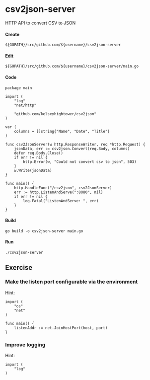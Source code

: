 # csv2json-server

HTTP API to convert CSV to JSON

#### Create

    ${GOPATH}/src/github.com/${username}/csv2json-server

#### Edit

    ${GOPATH}/src/github.com/${username}/csv2json-server/main.go

#### Code

	package main

	import (
		"log"
		"net/http"

		"github.com/kelseyhightower/csv2json"
	)

	var (
		columns = []string{"Name", "Date", "Title"}
	)

	func csv2JsonServer(w http.ResponseWriter, req *http.Request) {
		jsonData, err := csv2json.Convert(req.Body, columns)
		defer req.Body.Close()
		if err != nil {
			http.Error(w, "Could not convert csv to json", 503)
		}
		w.Write(jsonData)
	}

	func main() {
		http.HandleFunc("/csv2json", csv2JsonServer)
		err := http.ListenAndServe(":8080", nil)
		if err != nil {
			log.Fatal("ListenAndServe: ", err)
		}
	}

#### Build

    go build -o csv2json-server main.go

#### Run

    ./csv2json-server

## Exercise

### Make the listen port configurable via the environment

Hint:

    import (
        "os"
        "net"
    )

    func main() {
        listenAddr := net.JoinHostPort(host, port)
    }

### Improve logging

Hint:

    import (
        "log"
    )
